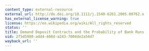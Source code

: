 ```yaml
---
content_type: external-resource
external_url: http://dx.doi.org/10.1111/j.1540-6261.2005.00762.x
has_external_license_warning: true
license: https://en.wikipedia.org/wiki/All_rights_reserved
status: ''
title: Demand Deposit Contracts and the Probability of Bank Runs
uid: 2f5d5980-add4-460d-a243-7004de2a54d7
wayback_url: ''
---
```

